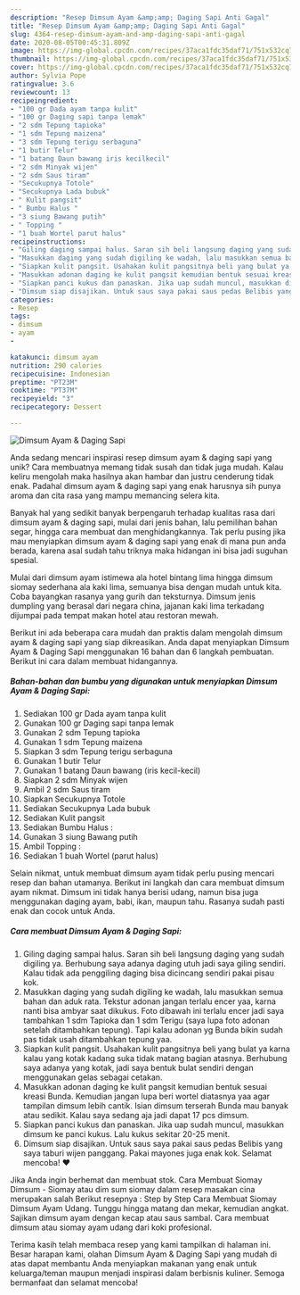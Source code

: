 ```yaml
---
description: "Resep Dimsum Ayam &amp;amp; Daging Sapi Anti Gagal"
title: "Resep Dimsum Ayam &amp;amp; Daging Sapi Anti Gagal"
slug: 4364-resep-dimsum-ayam-and-amp-daging-sapi-anti-gagal
date: 2020-08-05T00:45:31.809Z
image: https://img-global.cpcdn.com/recipes/37aca1fdc35daf71/751x532cq70/dimsum-ayam-daging-sapi-foto-resep-utama.jpg
thumbnail: https://img-global.cpcdn.com/recipes/37aca1fdc35daf71/751x532cq70/dimsum-ayam-daging-sapi-foto-resep-utama.jpg
cover: https://img-global.cpcdn.com/recipes/37aca1fdc35daf71/751x532cq70/dimsum-ayam-daging-sapi-foto-resep-utama.jpg
author: Sylvia Pope
ratingvalue: 3.6
reviewcount: 13
recipeingredient:
- "100 gr Dada ayam tanpa kulit"
- "100 gr Daging sapi tanpa lemak"
- "2 sdm Tepung tapioka"
- "1 sdm Tepung maizena"
- "3 sdm Tepung terigu serbaguna"
- "1 butir Telur"
- "1 batang Daun bawang iris kecilkecil"
- "2 sdm Minyak wijen"
- "2 sdm Saus tiram"
- "Secukupnya Totole"
- "Secukupnya Lada bubuk"
- " Kulit pangsit"
- " Bumbu Halus "
- "3 siung Bawang putih"
- " Topping "
- "1 buah Wortel parut halus"
recipeinstructions:
- "Giling daging sampai halus. Saran sih beli langsung daging yang sudah digiling ya. Berhubung saya adanya daging utuh jadi saya giling sendiri. Kalau tidak ada penggiling daging bisa dicincang sendiri pakai pisau kok."
- "Masukkan daging yang sudah digiling ke wadah, lalu masukkan semua bahan dan aduk rata. Tekstur adonan jangan terlalu encer yaa, karna nanti bisa ambyar saat dikukus. Foto dibawah ini terlalu encer jadi saya tambahkan 1 sdm Tapioka dan 1 sdm Terigu (saya lupa foto adonan setelah ditambahkan tepung). Tapi kalau adonan yg Bunda bikin sudah pas tidak usah ditambahkan tepung yaa."
- "Siapkan kulit pangsit. Usahakan kulit pangsitnya beli yang bulat ya karna kalau yang kotak kadang suka tidak matang bagian atasnya. Berhubung saya adanya yang kotak, jadi saya bentuk bulat sendiri dengan menggunakan gelas sebagai cetakan."
- "Masukkan adonan daging ke kulit pangsit kemudian bentuk sesuai kreasi Bunda. Kemudian jangan lupa beri wortel diatasnya yaa agar tampilan dimsum lebih cantik. Isian dimsum terserah Bunda mau banyak atau sedikit. Kalau saya sedang aja jadi dapat 17 pcs dimsum."
- "Siapkan panci kukus dan panaskan. Jika uap sudah muncul, masukkan dimsum ke panci kukus. Lalu kukus sekitar 20-25 menit."
- "Dimsum siap disajikan. Untuk saus saya pakai saus pedas Belibis yang saya taburi wijen panggang. Pakai mayones juga enak kok. Selamat mencoba! ❤"
categories:
- Resep
tags:
- dimsum
- ayam
- 

katakunci: dimsum ayam  
nutrition: 290 calories
recipecuisine: Indonesian
preptime: "PT23M"
cooktime: "PT37M"
recipeyield: "3"
recipecategory: Dessert

---
```



![Dimsum Ayam &amp; Daging Sapi](https://img-global.cpcdn.com/recipes/37aca1fdc35daf71/751x532cq70/dimsum-ayam-daging-sapi-foto-resep-utama.jpg)

Anda sedang mencari inspirasi resep dimsum ayam &amp; daging sapi yang unik? Cara membuatnya memang tidak susah dan tidak juga mudah. Kalau keliru mengolah maka hasilnya akan hambar dan justru cenderung tidak enak. Padahal dimsum ayam &amp; daging sapi yang enak harusnya sih punya aroma dan cita rasa yang mampu memancing selera kita.

Banyak hal yang sedikit banyak berpengaruh terhadap kualitas rasa dari dimsum ayam &amp; daging sapi, mulai dari jenis bahan, lalu pemilihan bahan segar, hingga cara membuat dan menghidangkannya. Tak perlu pusing jika mau menyiapkan dimsum ayam &amp; daging sapi yang enak di mana pun anda berada, karena asal sudah tahu triknya maka hidangan ini bisa jadi suguhan spesial.

Mulai dari dimsum ayam istimewa ala hotel bintang lima hingga dimsum siomay sederhana ala kaki lima, semuanya bisa dengan mudah untuk kita. Coba bayangkan rasanya yang gurih dan teksturnya. Dimsum jenis dumpling yang berasal dari negara china, jajanan kaki lima terkadang dijumpai pada tempat makan hotel atau restoran mewah.


Berikut ini ada beberapa cara mudah dan praktis dalam mengolah dimsum ayam &amp; daging sapi yang siap dikreasikan. Anda dapat menyiapkan Dimsum Ayam &amp; Daging Sapi menggunakan 16 bahan dan 6 langkah pembuatan. Berikut ini cara dalam membuat hidangannya.

<!--inarticleads1-->

##### Bahan-bahan dan bumbu yang digunakan untuk menyiapkan Dimsum Ayam &amp; Daging Sapi:

1. Sediakan 100 gr Dada ayam tanpa kulit
1. Gunakan 100 gr Daging sapi tanpa lemak
1. Gunakan 2 sdm Tepung tapioka
1. Gunakan 1 sdm Tepung maizena
1. Siapkan 3 sdm Tepung terigu serbaguna
1. Gunakan 1 butir Telur
1. Gunakan 1 batang Daun bawang (iris kecil-kecil)
1. Siapkan 2 sdm Minyak wijen
1. Ambil 2 sdm Saus tiram
1. Siapkan Secukupnya Totole
1. Sediakan Secukupnya Lada bubuk
1. Sediakan  Kulit pangsit
1. Sediakan  Bumbu Halus :
1. Gunakan 3 siung Bawang putih
1. Ambil  Topping :
1. Sediakan 1 buah Wortel (parut halus)


Selain nikmat, untuk membuat dimsum ayam tidak perlu pusing mencari resep dan bahan utamanya. Berikut ini langkah dan cara membuat dimsum ayam nikmat. Dimsum ini tidak hanya berisi udang, namun bisa juga menggunakan daging ayam, babi, ikan, maupun tahu. Rasanya sudah pasti enak dan cocok untuk Anda. 

<!--inarticleads2-->

##### Cara membuat Dimsum Ayam &amp; Daging Sapi:

1. Giling daging sampai halus. Saran sih beli langsung daging yang sudah digiling ya. Berhubung saya adanya daging utuh jadi saya giling sendiri. Kalau tidak ada penggiling daging bisa dicincang sendiri pakai pisau kok.
1. Masukkan daging yang sudah digiling ke wadah, lalu masukkan semua bahan dan aduk rata. Tekstur adonan jangan terlalu encer yaa, karna nanti bisa ambyar saat dikukus. Foto dibawah ini terlalu encer jadi saya tambahkan 1 sdm Tapioka dan 1 sdm Terigu (saya lupa foto adonan setelah ditambahkan tepung). Tapi kalau adonan yg Bunda bikin sudah pas tidak usah ditambahkan tepung yaa.
1. Siapkan kulit pangsit. Usahakan kulit pangsitnya beli yang bulat ya karna kalau yang kotak kadang suka tidak matang bagian atasnya. Berhubung saya adanya yang kotak, jadi saya bentuk bulat sendiri dengan menggunakan gelas sebagai cetakan.
1. Masukkan adonan daging ke kulit pangsit kemudian bentuk sesuai kreasi Bunda. Kemudian jangan lupa beri wortel diatasnya yaa agar tampilan dimsum lebih cantik. Isian dimsum terserah Bunda mau banyak atau sedikit. Kalau saya sedang aja jadi dapat 17 pcs dimsum.
1. Siapkan panci kukus dan panaskan. Jika uap sudah muncul, masukkan dimsum ke panci kukus. Lalu kukus sekitar 20-25 menit.
1. Dimsum siap disajikan. Untuk saus saya pakai saus pedas Belibis yang saya taburi wijen panggang. Pakai mayones juga enak kok. Selamat mencoba! ❤


Jika Anda ingin berhemat dan membuat stok. Cara Membuat Siomay Dimsum - Siomay atau dim sum siomay dalam resep masakan cina merupakan salah Berikut resepnya : Step by Step Cara Membuat Siomay Dimsum Ayam Udang. Tunggu hingga matang dan mekar, kemudian angkat. Sajikan dimsum ayam dengan kecap atau saus sambal. Cara membuat dimsum atau siomay ayam udang dari koki profesional. 

Terima kasih telah membaca resep yang kami tampilkan di halaman ini. Besar harapan kami, olahan Dimsum Ayam &amp; Daging Sapi yang mudah di atas dapat membantu Anda menyiapkan makanan yang enak untuk keluarga/teman maupun menjadi inspirasi dalam berbisnis kuliner. Semoga bermanfaat dan selamat mencoba!

